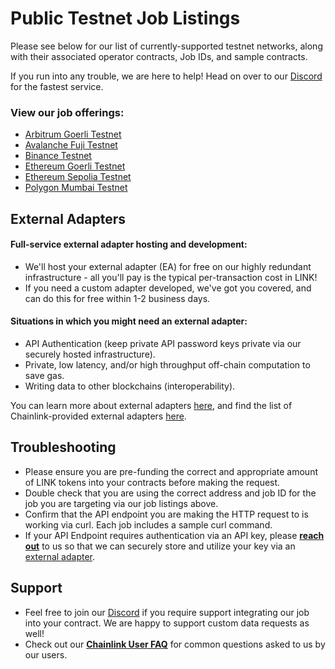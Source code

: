 # Public Testnet Job Listings

Please see below for our list of currently-supported testnet networks, along with their associated operator contracts, Job IDs, and sample contracts. 

If you run into any trouble, we are here to help! Head on over to our [Discord](https://discord.gg/AJ66pRz4) for the fastest service.

### View our job offerings:

* [Arbitrum Goerli Testnet](/services/jobs/testnets/Arbitrum-Goerli-Testnet-Jobs)
* [Avalanche Fuji Testnet](/services/jobs/testnets/Avalance-Fuji-Testnet-Jobs)
* [Binance Testnet](/services/jobs/testnets/Binance-Testnet-Jobs)
* [Ethereum Goerli Testnet](/services/jobs/testnets/Ethereum-Goerli-Testnet-Jobs)
* [Ethereum Sepolia Testnet](/services/jobs/testnets/Ethereum-Sepolia-Testnet-Jobs)
* [Polygon Mumbai Testnet](/services/jobs/testnets/Polygon-Mumbai-Testnet-Jobs)

## External Adapters

#### Full-service external adapter hosting and development:

* We'll host your external adapter (EA) for free on our highly redundant infrastructure - all you'll pay is the typical per-transaction cost in LINK!
* If you need a custom adapter developed, we've got you covered, and can do this for free within 1-2 business days.

#### Situations in which you might need an external adapter:
* API Authentication (keep private API password keys private via our securely hosted infrastructure).
* Private, low latency, and/or high throughput off-chain computation to save gas.
* Writing data to other blockchains (interoperability).

You can learn more about external adapters [here](https://docs.chain.link/chainlink-nodes/external-adapters/external-adapters), and find the list of Chainlink-provided external adapters [here](https://github.com/smartcontractkit/external-adapters-js/tree/main/packages/sources).

## Troubleshooting
* Please ensure you are pre-funding the correct and appropriate amount of LINK tokens into your contracts before making the request. 
* Double check that you are using the correct address and job ID for the job you are targeting via our job listings above.
* Confirm that the API endpoint you are making the HTTP request to is working via curl.  Each job includes a sample curl command.
* If your API Endpoint requires authentication via an API key, please [**reach out**](https://linkwellnodes.io/Home.html#contact-us "Contact LinkWell Nodes") to us so that we can securely store and utilize your key via an [external adapter](https://github.com/smartcontractkit/external-adapters-js/tree/main/packages/sources).

## Support
* Feel free to join our [Discord](https://discord.gg/AJ66pRz4) if you require support integrating our job into your contract.  We are happy to support custom data requests as well!
* Check out our [**Chainlink User FAQ**](/faq/Chainlink-Users "FAQ - Chainlink Data Consumers") for common questions asked to us by our users.